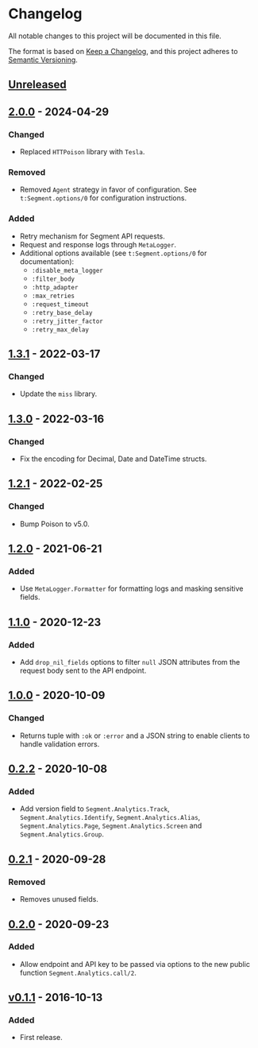 # Changelog

All notable changes to this project will be documented in this file.

The format is based on [Keep a Changelog](https://keepachangelog.com/en/1.0.0/), and this project
adheres to [Semantic Versioning](https://semver.org/spec/v2.0.0.html).

## [Unreleased]

## [2.0.0] - 2024-04-29

### Changed

- Replaced `HTTPoison` library with `Tesla`.

### Removed

- Removed `Agent` strategy in favor of configuration. See `t:Segment.options/0` for configuration
  instructions.

### Added

- Retry mechanism for Segment API requests.
- Request and response logs through `MetaLogger`.
- Additional options available (see `t:Segment.options/0` for documentation):
  - `:disable_meta_logger`
  - `:filter_body`
  - `:http_adapter`
  - `:max_retries`
  - `:request_timeout`
  - `:retry_base_delay`
  - `:retry_jitter_factor`
  - `:retry_max_delay`

## [1.3.1] - 2022-03-17

### Changed

- Update the `miss` library.

## [1.3.0] - 2022-03-16

### Changed

- Fix the encoding for Decimal, Date and DateTime structs.

## [1.2.1] - 2022-02-25

### Changed

- Bump Poison to v5.0.

## [1.2.0] - 2021-06-21

### Added

- Use `MetaLogger.Formatter` for formatting logs and masking sensitive fields.

## [1.1.0] - 2020-12-23

### Added

- Add `drop_nil_fields` options to filter `null` JSON attributes from the request
  body sent to the API endpoint.

## [1.0.0] - 2020-10-09

### Changed

- Returns tuple with `:ok` or `:error` and a JSON string to enable clients
  to handle validation errors.

## [0.2.2] - 2020-10-08

### Added

- Add version field to `Segment.Analytics.Track`, `Segment.Analytics.Identify`,
  `Segment.Analytics.Alias`, `Segment.Analytics.Page`, `Segment.Analytics.Screen`
  and `Segment.Analytics.Group`.

## [0.2.1] - 2020-09-28

### Removed

- Removes unused fields.

## [0.2.0] - 2020-09-23

### Added

- Allow endpoint and API key to be passed via options to the new public function
  `Segment.Analytics.call/2`.

## [v0.1.1] - 2016-10-13

### Added

- First release.

[unreleased]: https://github.com/FindHotel/analytics-elixir/compare/2.0.0...master
[2.0.0]: https://github.com/FindHotel/analytics-elixir/compare/1.3.1...2.0.0
[1.3.1]: https://github.com/FindHotel/analytics-elixir/compare/1.3.0...1.3.1
[1.3.0]: https://github.com/FindHotel/analytics-elixir/compare/1.2.1...1.3.0
[1.2.1]: https://github.com/FindHotel/analytics-elixir/compare/1.2.0...1.2.1
[1.2.0]: https://github.com/FindHotel/analytics-elixir/compare/1.1.0...1.2.0
[1.1.0]: https://github.com/FindHotel/analytics-elixir/compare/1.0.0...1.1.0
[1.0.0]: https://github.com/FindHotel/analytics-elixir/compare/0.2.2...1.0.0
[0.2.2]: https://github.com/FindHotel/analytics-elixir/compare/0.2.1...0.2.2
[0.2.1]: https://github.com/FindHotel/analytics-elixir/compare/0.2.0...0.2.1
[0.2.0]: https://github.com/FindHotel/analytics-elixir/compare/v0.1.1...0.2.0
[v0.1.1]: https://github.com/FindHotel/analytics-elixir/releases/tag/v0.1.1
